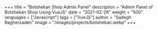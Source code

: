+++
title = "Botshekan Shop Admin Panel"
description = "Admin Panel of Botshekan Shop Using VueJS"
date = "2021-02-26"
weight = "500"
languages = ["Javascript"]
tags = ["VueJS"]
author = "Sadegh Bagherzadeh"
image = "/images/projects/botshekan.webp"
+++

